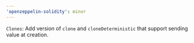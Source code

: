 ```yaml
---
'openzeppelin-solidity': minor
---
```


`Clones`: Add version of `clone` and `cloneDeterministic` that support sending value at creation.
